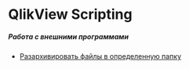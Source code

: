 # QlikView Scripting

##### Работа с внешними программами
* [Разархивировать файлы в определенную папку]()
